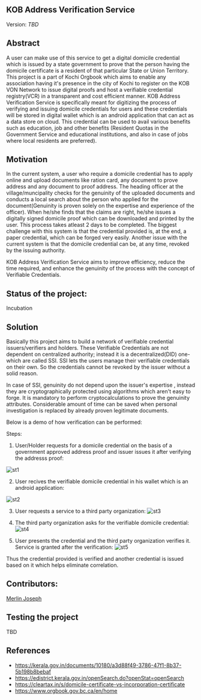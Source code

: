 
## KOB Address Verification Service
Version: _TBD_

## Abstract

 A user can make use of this service to get a digital domicile credential which is issued by a state government to prove that the person having the domicile certificate is a resident of that particular State or Union Territory. This project is a part of Kochi Orgbook which aims to enable any association having it's presence in the city of Kochi to register on the KOB VON Network to issue digital proofs and host a verifiable credential registry(VCR) in a transparent and cost efficient manner. KOB Address Verification Service is specifically meant for digitizing the process of verifying and issuing domicile credentials for users and these credentials will be stored in digital wallet which is an android application that can act as a data store on cloud. This credential can be used to avail various benefits such as education, job and other benefits (Resident Quotas in the Government Service and educational institutions, and also in case of jobs where local residents are preferred).


## Motivation

In the current system, a user who require a domicile credential has to apply online and upload documents like ration card, any document to prove address and any document to proof address. The heading officer at the village/muncipality checks for the genuinity of the uploaded documents and conducts a local search about the person who applied for the document(Genuinity is proven solely on the expertise and experience of the officer). When he/she finds that the claims are right, he/she issues a digitally signed domicile proof which can be downloaded and printed by the user. This process takes atleast 2 days to be completed. The biggest challenge with this system is that the credential provided is, at the end, a paper credential, which can be forged very easily. Another issue with the current system is that the domicile credential can be, at any time, revoked by the issuing authority.

KOB Address Verification Service aims to improve efficiency, reduce the time required, and enhance the genuinity of the process with the concept of Verifiable Credentials.

## Status of the project:

Incubation

## Solution 

Basically this project aims to build a network of verifiable credential issuers/verifiers and holders. These Verifiable Credentials are not dependent on centralized authority; instead it is a decentralized(DID) one-which are called SSI. SSI lets the users manage their verifiable credentials on their own. So the credentials cannot be revoked by the issuer without a solid reason.

In case of SSI, genuinity do not depend upon the issuer's expertise , instead they are cryptographically protected using algorithms which aren't easy to forge. It is mandatory to perform cryptocalculations to prove the genuinity attributes. Considerable amount of time can be saved when personal investigation is replaced by already proven legitimate documents.

  
Below is a demo of how verification can be performed:

Steps:
1. User/Holder requests for a domicile credential on the basis of a government approved address proof and issuer issues it after verifying the addresss proof:

![st1](https://user-images.githubusercontent.com/61771598/110251492-ac7b6a00-7fa6-11eb-8b34-8d58f1b714cb.PNG)

2. User recives the verifiable domicile credential in his wallet which is an android application:

![st2](https://user-images.githubusercontent.com/61771598/110251500-b4d3a500-7fa6-11eb-8b53-3859302b61b2.PNG)

3. User requests a service to a third party organization:
![st3](https://user-images.githubusercontent.com/61771598/110251866-a1c1d480-7fa8-11eb-8e27-fb3c8f278685.PNG)

4. The third party organization asks for the verifiable domicile credential:
![st4](https://user-images.githubusercontent.com/61771598/110251503-b8ffc280-7fa6-11eb-8797-1560ee5c3d1b.PNG)

5. User presents the credential and the third party organization verifies it. Service is granted after the verification:
![st5](https://user-images.githubusercontent.com/61771598/110251506-bb621c80-7fa6-11eb-82a1-9b34e0d6e851.PNG)



Thus the credential provided is verified and another credential is issued based on it which helps eliminate correlation.






 
## Contributors:

[Merlin Joseph](https://github.com/merjos369)

## Testing the project

TBD

## References

- https://kerala.gov.in/documents/10180/a3d88f49-3786-47f1-8b37-5b198b8bebaf
- https://edistrict.kerala.gov.in/openSearch.do?openStat=openSearch
- https://cleartax.in/s/domicile-certificate-vs-incorporation-certificate
- https://www.orgbook.gov.bc.ca/en/home 
